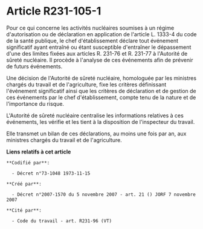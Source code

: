 # Article R231-105-1

Pour ce qui concerne les activités nucléaires soumises à un régime d'autorisation ou de déclaration en application de
l'article L. 1333-4 du code de la santé publique, le chef d'établissement déclare tout événement significatif ayant entraîné
ou étant susceptible d'entraîner le dépassement d'une des limites fixées aux articles R. 231-76 et R. 231-77 à l'Autorité de
sûreté nucléaire. Il procède à l'analyse de ces événements afin de prévenir de futurs événements.

Une décision de l'Autorité de sûreté nucléaire, homologuée par les ministres chargés du travail et de l'agriculture, fixe les
critères définissant l'événement significatif ainsi que les critères de déclaration et de gestion de ces événements par le
chef d'établissement, compte tenu de la nature et de l'importance du risque.

L'Autorité de sûreté nucléaire centralise les informations relatives à ces événements, les vérifie et les tient à la
disposition de l'inspecteur du travail.

Elle transmet un bilan de ces déclarations, au moins une fois par an, aux ministres chargés du travail et de l'agriculture.

**Liens relatifs à cet article**

	**Codifié par**:

	  - Décret n°73-1048 1973-11-15

	**Créé par**:

	  - Décret n°2007-1570 du 5 novembre 2007 - art. 21 () JORF 7 novembre 2007

	**Cité par**:

	  - Code du travail - art. R231-96 (VT)
